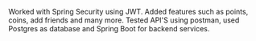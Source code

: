 Worked with Spring Security using JWT. Added features such as points, coins, add friends and many more. 
Tested API'S using postman, used Postgres as database and Spring Boot for backend services.
